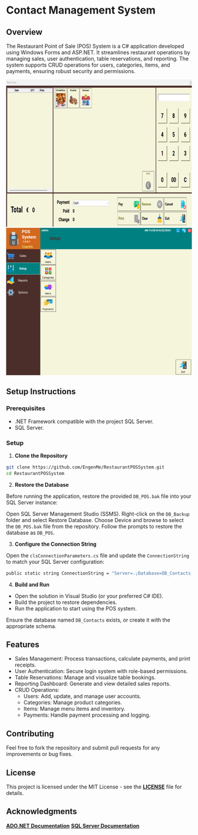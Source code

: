 # Contact Management System

## Overview

The Restaurant Point of Sale (POS) System is a C# application developed using Windows Forms and ASP.NET. It streamlines restaurant operations by managing sales, user authentication, table reservations, and reporting. The system supports CRUD operations for users, categories, items, and payments, ensuring robust security and permissions.

<div>
  <img src="./img/main.png" alt="Image 1" width="700" height="400" style="display: inline-block;"/>
  <img src="./img/mainSetup.png" alt="Image 2" width="700" height="400" style="display: inline-block;"/>
</div>

## Setup Instructions

### Prerequisites

- .NET Framework compatible with the project SQL Server.
- SQL Server.

### Setup

1. **Clone the Repository**

```bash
git clone https://github.com/EngenMe/RestaurantPOSSystem.git
cd RestaurantPOSSystem
```

2. **Restore the Database**

Before running the application, restore the provided `DB_POS.bak` file into your SQL Server instance:

Open SQL Server Management Studio (SSMS).
Right-click on the `DB_Backup` folder and select Restore Database.
Choose Device and browse to select the `DB_POS.bak` file from the repository.
Follow the prompts to restore the database as `DB_POS`.

3. **Configure the Connection String**

Open the `clsConnectionParameters.cs` file and update the `ConnectionString` to match your SQL Server configuration:

```bash
public static string ConnectionString = "Server=.;Database=DB_Contacts;User Id=sa;Password=sa123456;";
```

4. **Build and Run**

- Open the solution in Visual Studio (or your preferred C# IDE).
- Build the project to restore dependencies.
- Run the application to start using the POS system.

Ensure the database named `DB_Contacts` exists, or create it with the appropriate schema.

## Features

- Sales Management: Process transactions, calculate payments, and print receipts.
- User Authentication: Secure login system with role-based permissions.
- Table Reservations: Manage and visualize table bookings.
- Reporting Dashboard: Generate and view detailed sales reports.
- CRUD Operations:
    - Users: Add, update, and manage user accounts.
    - Categories: Manage product categories.
    - Items: Manage menu items and inventory.
    - Payments: Handle payment processing and logging.

## Contributing

Feel free to fork the repository and submit pull requests for any improvements or bug fixes.

## License

This project is licensed under the MIT License - see the **[LICENSE](LICENSE)** file for details.

## Acknowledgments

**[ADO.NET Documentation](https://docs.microsoft.com/en-us/dotnet/framework/data/adonet/)**
**[SQL Server Documentation](https://docs.microsoft.com/en-us/sql/sql-server/)**
